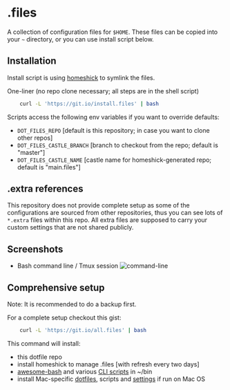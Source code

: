# .files

A collection of configuration files for `$HOME`.
These files can be copied into your `~` directory, or you can use install script below.

## Installation

Install script is using [homeshick](https://github.com/andsens/homeshick) to symlink the files.

One-liner (no repo clone necessary; all steps are in the shell script)

```sh
    curl -L 'https://git.io/install.files' | bash
```

Scripts access the following env variables if you want to override defaults:
 * `DOT_FILES_REPO` [default is this repository; in case you want to clone other repos]
 * `DOT_FILES_CASTLE_BRANCH` [branch to checkout from the repo; default is "master"]
 * `DOT_FILES_CASTLE_NAME` [castle name for homeshick-generated repo; default is "main.files"]

## .extra references

This repository does not provide complete setup as some of the configurations
are sourced from other repositories, thus you can see lots of `*.extra` files
within this repo. All extra files are supposed to carry your custom settings
that are not shared publicly.

## Screenshots
* Bash command line / Tmux session
![command-line](https://cloud.githubusercontent.com/assets/2007057/19623671/c0aa27a6-9887-11e6-95c5-a23766c75b71.png)

## Comprehensive setup

Note: It is recommended to do a backup first.

For a complete setup checkout this gist:

```sh
    curl -L 'https://git.io/all.files' | bash
```

This command will install:
 * this dotfile repo
 * install homeshick to manage .files [with refresh every two days]
 * [awesome-bash](https://github.com/antontsv/awesome-shell) and various  [CLI scripts](https://github.com/antontsv/home.bin) in ~/bin
 * install Mac-specific [dotfiles](https://github.com/antontsv/apple.bin), scripts and [settings](https://github.com/antontsv/apple.bin/blob/master/.misc/macos_settings) if run on Mac OS

